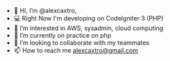 - 👋 Hi, I’m @alexcaxtro,
- 💻 Right Now I'm developing on CodeIgniter 3 (PHP)
- 👀 I’m interested in AWS, sysadmin, cloud computing
- 🌱 I’m currently on practice on php 
- 💞️ I’m looking to collaborate with my teammates 
- 📫 How to reach me alexcaxtro@gmail.com
